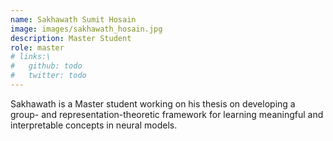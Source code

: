```yaml
---
name: Sakhawath Sumit Hosain
image: images/sakhawath_hosain.jpg
description: Master Student
role: master
# links:\
#   github: todo
#   twitter: todo
---
```


Sakhawath is a Master student working on his thesis on developing a group- and representation-theoretic framework for learning meaningful and interpretable concepts in neural models.